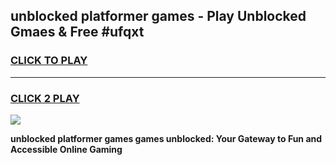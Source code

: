 
## unblocked platformer games - Play Unblocked Gmaes & Free #ufqxt
<h3>
<a href="https://news.freeplayer.one?title=unblocked_platformer_games&ref=24F">CLICK TO PLAY</a></h3>
<hr>

<h3>
<a href="https://news.freeplayer.one?title=unblocked_platformer_games&ref=24F">CLICK 2 PLAY</a>
  
</h3>

<a href="https://news.freeplayer.one?title=unblocked_platformer_games&ref=24F/"><img src="https://clearcache.store/games.png"></a>


**unblocked platformer games games unblocked: Your Gateway to Fun and Accessible Online Gaming**
